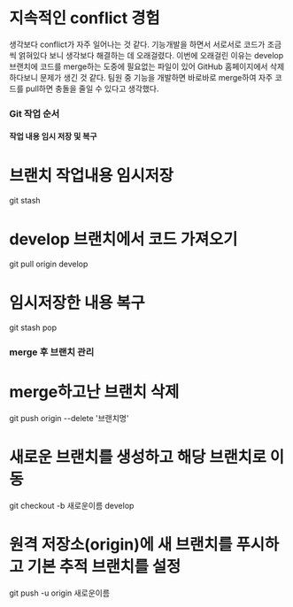 # 지속적인 conflict 경험

생각보다 conflict가 자주 일어나는 것 같다. 기능개발을 하면서 서로서로 코드가 조금씩 얽혀있다 보니 생각보다 해결하는 데 오래걸렸다.
이번에 오래걸린 이유는 develop 브랜치에 코드를 merge하는 도중에 필요없는 파일이 있어 GitHub 홈페이지에서 삭제하다보니 문제가 생긴 것 같다.
팀원 중 기능을 개발하면 바로바로 merge하여 자주 코드를 pull하면 충돌을 줄일 수 있다고 생각했다.

### Git 작업 순서

#### 작업 내용 임시 저장 및 복구

# 브랜치 작업내용 임시저장
git stash

# develop 브랜치에서 코드 가져오기
git pull origin develop

# 임시저장한 내용 복구
git stash pop

### merge 후 브랜치 관리

# merge하고난 브랜치 삭제
git push origin --delete '브랜치명'

# 새로운 브랜치를 생성하고 해당 브랜치로 이동
git checkout -b 새로운이름 develop

# 원격 저장소(origin)에 새 브랜치를 푸시하고 기본 추적 브랜치를 설정
git push -u origin 새로운이름